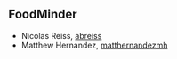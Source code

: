 ## FoodMinder

- Nicolas Reiss, [abreiss](https://github.com/abreiss)
- Matthew Hernandez, [matthernandezmh](https://github.com/matthernandezmh)
